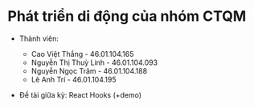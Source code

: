 # Phát triển di động của nhóm CTQM
- Thành viên:
    + Cao Việt Thắng - 46.01.104.165
    + Nguyễn Thị Thuỳ Linh - 46.01.104.093
    + Nguyễn Ngọc Trâm - 46.01.104.188
    + Lê Anh Trí - 46.01.104.195

- Đề tài giữa kỳ: React Hooks (+demo)
